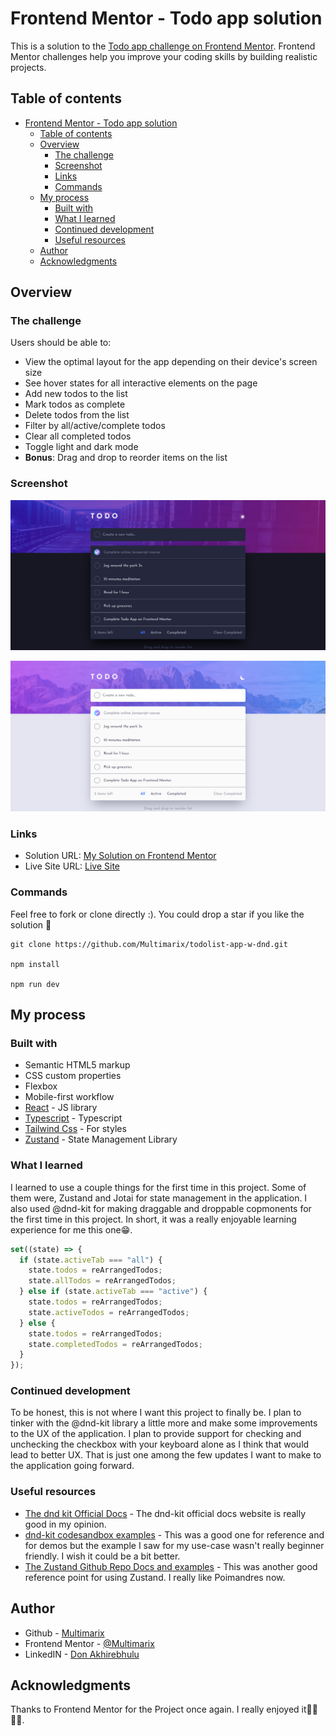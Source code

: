 # Frontend Mentor - Todo app solution

This is a solution to the [Todo app challenge on Frontend Mentor](https://www.frontendmentor.io/challenges/todo-app-Su1_KokOW). Frontend Mentor challenges help you improve your coding skills by building realistic projects.

## Table of contents

- [Frontend Mentor - Todo app solution](#frontend-mentor---todo-app-solution)
  - [Table of contents](#table-of-contents)
  - [Overview](#overview)
    - [The challenge](#the-challenge)
    - [Screenshot](#screenshot)
    - [Links](#links)
    - [Commands](#commands)
  - [My process](#my-process)
    - [Built with](#built-with)
    - [What I learned](#what-i-learned)
    - [Continued development](#continued-development)
    - [Useful resources](#useful-resources)
  - [Author](#author)
  - [Acknowledgments](#acknowledgments)

## Overview

### The challenge

Users should be able to:

- View the optimal layout for the app depending on their device's screen size
- See hover states for all interactive elements on the page
- Add new todos to the list
- Mark todos as complete
- Delete todos from the list
- Filter by all/active/complete todos
- Clear all completed todos
- Toggle light and dark mode
- **Bonus**: Drag and drop to reorder items on the list

### Screenshot

![](./screenshot1.png)

![](./screenshot2.png)

### Links

- Solution URL: [My Solution on Frontend Mentor](https://your-solution-url.com)
- Live Site URL: [Live Site](https://dees-todolist.netlify.app/)

### Commands

Feel free to fork or clone directly :). You could drop a star if you like the solution 💙

```
git clone https://github.com/Multimarix/todolist-app-w-dnd.git

npm install

npm run dev
```

## My process

### Built with

- Semantic HTML5 markup
- CSS custom properties
- Flexbox
- Mobile-first workflow
- [React](https://reactjs.org/) - JS library
- [Typescript](https://www.typescriptlang.org/docs/handbook/intro.html) - Typescript
- [Tailwind Css](https://tailwindcss.com/docs/installation) - For styles
- [Zustand](https://github.com/pmndrs/zustand) - State Management Library

### What I learned

I learned to use a couple things for the first time in this project. Some of them were, Zustand and Jotai for state management in the application. I also used @dnd-kit for making draggable and droppable copmonents for the first time in this project. In short, it was a really enjoyable learning experience for me this one😁.

```js
set((state) => {
  if (state.activeTab === "all") {
    state.todos = reArrangedTodos;
    state.allTodos = reArrangedTodos;
  } else if (state.activeTab === "active") {
    state.todos = reArrangedTodos;
    state.activeTodos = reArrangedTodos;
  } else {
    state.todos = reArrangedTodos;
    state.completedTodos = reArrangedTodos;
  }
});
```

### Continued development

To be honest, this is not where I want this project to finally be. I plan to tinker with the @dnd-kit library a little more and make some improvements to the UX of the application. I plan to provide support for checking and unchecking the checkbox with your keyboard alone as I think that would lead to better UX. That is just one among the few updates I want to make to the application going forward.

### Useful resources

- [The dnd kit Official Docs](https://docs.dndkit.com/) - The dnd-kit official docs website is really good in my opinion.
- [dnd-kit codesandbox examples](https://codesandbox.io/examples/package/@dnd-kit/core) - This was a good one for reference and for demos but the example I saw for my use-case wasn't really beginner friendly. I wish it could be a bit better.
- [The Zustand Github Repo Docs and examples](https://github.com/pmndrs/zustand) - This was another good reference point for using Zustand. I really like Poimandres now.

## Author

- Github - [Multimarix](https://github.com/Multimarix)
- Frontend Mentor - [@Multimarix](https://www.frontendmentor.io/profile/Multimarix)
- LinkedIN - [Don Akhirebhulu](https://www.linkedin.com/in/don-akhirebhulu-675082242/)

## Acknowledgments

Thanks to Frontend Mentor for the Project once again. I really enjoyed it🤞🏾👌🏾.
